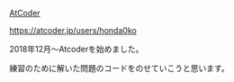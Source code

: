 [AtCoder](http://atcoder.jp) 


https://atcoder.jp/users/honda0ko


2018年12月〜Atcoderを始めました。

練習のために解いた問題のコードをのせていこうと思います。


